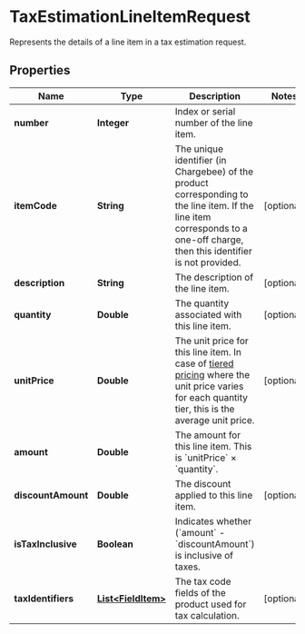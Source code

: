 

# TaxEstimationLineItemRequest

Represents the details of a line item in a tax estimation request.

## Properties

| Name | Type | Description | Notes |
|------------ | ------------- | ------------- | -------------|
|**number** | **Integer** | Index or serial number of the line item. |  |
|**itemCode** | **String** | The unique identifier (in Chargebee) of the product corresponding to the line item. If the line item corresponds to a one-off charge, then this identifier is not provided. |  [optional] |
|**description** | **String** | The description of the line item. |  [optional] |
|**quantity** | **Double** | The quantity associated with this line item. |  [optional] |
|**unitPrice** | **Double** | The unit price for this line item. In case of [tiered pricing](https://www.chargebee.com/docs/1.0/plans.html#tiered-pricing) where the unit price varies for each quantity tier, this is the average unit price. |  [optional] |
|**amount** | **Double** | The amount for this line item. This is &#x60;unitPrice&#x60; × &#x60;quantity&#x60;. |  |
|**discountAmount** | **Double** | The discount applied to this line item. |  [optional] |
|**isTaxInclusive** | **Boolean** | Indicates whether (&#x60;amount&#x60; - &#x60;discountAmount&#x60;)  is inclusive of taxes. |  |
|**taxIdentifiers** | [**List&lt;FieldItem&gt;**](FieldItem.md) | The tax code fields of the product used for tax calculation. |  [optional] |



